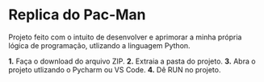 # Replica do Pac-Man

Projeto feito com o intuito de desenvolver e aprimorar a minha própria lógica de programação, utlizando a linguagem Python.

<strong>1.</strong> Faça o download do arquivo ZIP.
<strong>2.</strong> Extraia a pasta do projeto.
<strong>3.</strong> Abra o projeto utlizando o Pycharm ou VS Code.
<strong>4.</strong> Dê RUN no projeto.
